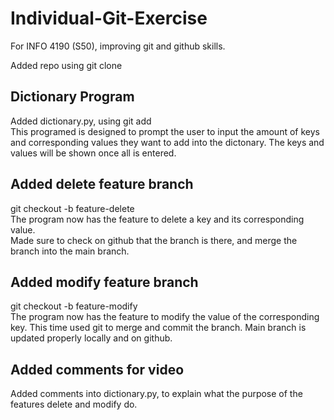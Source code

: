 # Individual-Git-Exercise
For INFO 4190 (S50), improving git and github skills.

Added repo using git clone  

## Dictionary Program
Added dictionary.py, using git add  
This programed is designed to prompt the user to input the amount of keys and corresponding values they want to add into the dictonary. The keys and values will be shown once all is entered.  

## Added delete feature branch
git checkout -b feature-delete  
The program now has the feature to delete a key and its corresponding value.  
Made sure to check on github that the branch is there, and merge the branch into the main branch.  

## Added modify feature branch
git checkout -b feature-modify  
The program now has the feature to modify the value of the corresponding key. 
This time used git to merge and commit the branch. Main branch is updated properly locally and on github. 

## Added comments for video  
Added comments into dictionary.py, to explain what the purpose of the features delete and modify do. 